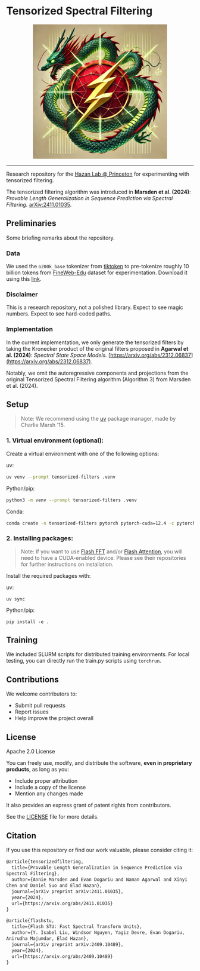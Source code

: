 # Tensorized Spectral Filtering

<div align="center">
  <img src="docs/tensorized.webp" alt="Tensorized Flash STU" width="360">
</div>

---

Research repository for the [Hazan Lab @ Princeton](https://sites.google.com/view/gbrainprinceton/projects/spectral-transformers?authuser=0) for experimenting with tensorized filtering.

The tensorized filtering algorithm was introduced in <b>Marsden et al. (2024)</b>: <em>Provable Length Generalization in Sequence Prediction via Spectral Filtering.</em> [arXiv:2411.01035](https://arxiv.org/abs/2411.01035).

## Preliminaries

Some briefing remarks about the repository.

### Data

We used the `o200k_base` tokenizer from [tiktoken](https://github.com/openai/tiktoken) to pre-tokenize roughly 10 billion tokens from [FineWeb-Edu](https://arxiv.org/abs/2406.17557) dataset for experimentation. Download it using this [link](https://drive.google.com/drive/folders/1G3axZCbS27ZuT4dBsnrcVPUDD-Fbd7BN?usp=sharing).

### Disclaimer

This is a research repository, not a polished library. Expect to see magic numbers. Expect to see hard-coded paths.

### Implementation

In the current implementation, we only generate the tensorized filters by taking the Kronecker product of the original filters proposed in <b>Agarwal et al. (2024)</b>: <em>Spectral State Space Models.</em> [https://arxiv.org/abs/2312.06837](https://arxiv.org/abs/2312.06837).

Notably, we omit the autoregressive components and projections from the original Tensorized Spectral Filtering algorithm (Algorithm 3) from Marsden et al. (2024).

## Setup
> Note: We recommend using the [uv](https://docs.astral.sh/uv/getting-started/installation/) package manager, made by Charlie Marsh '15.

### 1. Virtual environment (optional):

Create a virtual environment with one of the following options:

uv:
```zsh
uv venv --prompt tensorized-filters .venv
```
Python/pip:
```zsh
python3 -m venv --prompt tensorized-filters .venv
```
Conda:
```zsh
conda create -n tensorized-filters pytorch pytorch-cuda=12.4 -c pytorch -c nvidia
```

### 2. Installing packages:

> Note: If you want to use [Flash FFT](https://github.com/HazyResearch/flash-fft-conv) and/or [Flash Attention](https://github.com/Dao-AILab/flash-attention), you will need to have a CUDA-enabled device. Please see their repositories for further instructions on installation.

Install the required packages with:

uv:
```python3
uv sync
```

Python/pip:
```python3
pip install -e .
```

## Training

We included SLURM scripts for distributed training environments. For local testing, you can directly run the train.py scripts using `torchrun`.

## Contributions

We welcome contributors to:

- Submit pull requests
- Report issues
- Help improve the project overall

## License

Apache 2.0 License

You can freely use, modify, and distribute the software, **even in proprietary products**, as long as you:
- Include proper attribution
- Include a copy of the license
- Mention any changes made

It also provides an express grant of patent rights from contributors.

See the [LICENSE](LICENSE) file for more details.

## Citation
If you use this repository or find our work valuable, please consider citing it:

```
@article{tensorizedfiltering,
  title={Provable Length Generalization in Sequence Prediction via Spectral Filtering}, 
  author={Annie Marsden and Evan Dogariu and Naman Agarwal and Xinyi Chen and Daniel Suo and Elad Hazan},
  journal={arXiv preprint arXiv:2411.01035},
  year={2024},
  url={https://arxiv.org/abs/2411.01035}
}
```

```
@article{flashstu,
  title={Flash STU: Fast Spectral Transform Units},
  author={Y. Isabel Liu, Windsor Nguyen, Yagiz Devre, Evan Dogariu, Anirudha Majumdar, Elad Hazan},
  journal={arXiv preprint arXiv:2409.10489},
  year={2024},
  url={https://arxiv.org/abs/2409.10489}
}
```
